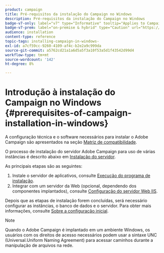 ```yaml
---
product: campaign
title: Pré-requisitos da instalação do Campaign no Windows
description: Pré-requisitos da instalação do Campaign no Windows
badge-v7-only: label="v7" type="Informative" tooltip="Applies to Campaign Classic v7 only"
badge-v7-prem: label="on-premise & hybrid" type="Caution" url="https://experienceleague.adobe.com/docs/campaign-classic/using/installing-campaign-classic/architecture-and-hosting-models/hosting-models-lp/hosting-models.html?lang=en" tooltip="Applies to on-premise and hybrid deployments only"
audience: installation
content-type: reference
topic-tags: installing-campaign-in-windows-
exl-id: a7cf59cc-9260-4109-af4c-b2e2a9c999da
source-git-commit: a5762cd21a1a6d5a5f3a10f53a5d1f43542d99d4
workflow-type: tm+mt
source-wordcount: '142'
ht-degree: 8%

---
```


# Introdução à instalação do Campaign no Windows {#prerequisites-of-campaign-installation-in-windows}



A configuração técnica e o software necessários para instalar o Adobe Campaign são apresentados na seção [Matriz de compatibilidade](../../rn/using/compatibility-matrix.md).

O processo de instalação do servidor Adobe Campaign para uso de várias instâncias é descrito abaixo em [Instalação do servidor](../../installation/using/installing-the-server.md).

As principais etapas são as seguintes:

1. Instale o servidor de aplicativos, consulte [Execução do programa de instalação](../../installation/using/installing-the-server.md#executing-the-installation-program).
1. Integrar com um servidor da Web (opcional, dependendo dos componentes implantados), consulte [Configuração do servidor Web IIS](../../installation/using/integration-into-a-web-server-for-windows.md#configuring-the-iis-web-server).

Depois que as etapas de instalação forem concluídas, será necessário configurar as instâncias, o banco de dados e o servidor. Para obter mais informações, consulte [Sobre a configuração inicial](../../installation/using/about-initial-configuration.md).

>[!NOTE]
>
>Quando o Adobe Campaign é implantado em um ambiente Windows, os usuários com os direitos de acesso necessários podem usar a sintaxe UNC (Universal.Uniform Naming Agreement) para acessar caminhos durante a manipulação de arquivos na rede.
